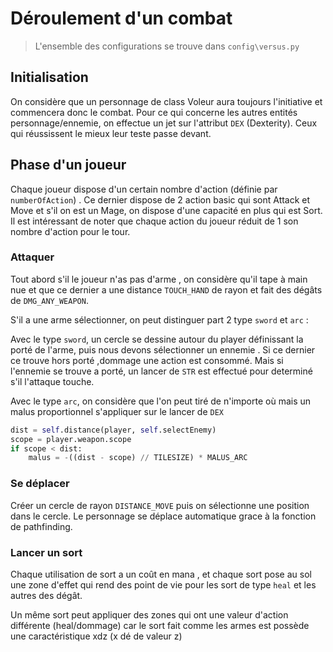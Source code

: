 # Déroulement d'un combat

> L'ensemble des configurations se trouve dans `config\versus.py`

## Initialisation

On considère que un personnage de class Voleur aura toujours l'initiative et commencera donc le combat. Pour ce qui concerne les autres entités personnage/ennemie, on effectue un jet sur l'attribut `DEX` (Dexterity). Ceux qui réussissent le mieux leur teste passe devant.

## Phase d'un joueur

Chaque joueur dispose d'un certain nombre d'action (définie par `numberOfAction`) . Ce dernier dispose de 2 action basic qui sont Attack et Move et s'il on est un Mage, on dispose d'une capacité en plus qui est Sort. Il est intéressant de noter que chaque action du joueur réduit de 1 son nombre d'action pour le tour.

### Attaquer

Tout abord s'il le joueur n'as pas d'arme , on considère qu'il tape à main nue et que ce dernier a une distance `TOUCH_HAND` de rayon et fait des dégâts de `DMG_ANY_WEAPON`.

S'il a une arme sélectionner, on peut distinguer part 2 type `sword` et `arc` :

Avec le type `sword`, un cercle se dessine autour du player définissant la porté de l'arme, puis nous devons sélectionner un ennemie . Si ce dernier ce trouve hors porté ,dommage une action est consommé. Mais si l'ennemie se trouve a porté, un lancer de `STR` est effectué pour determiné s'il l'attaque touche.

Avec le type `arc`, on considère que l'on peut tiré de n'importe où mais un malus proportionnel s'appliquer sur le lancer de `DEX`

```py
dist = self.distance(player, self.selectEnemy)
scope = player.weapon.scope
if scope < dist:
    malus = -((dist - scope) // TILESIZE) * MALUS_ARC
```

### Se déplacer

Créer un cercle de rayon `DISTANCE_MOVE` puis on sélectionne une position dans le cercle. Le personnage se déplace automatique grace à la fonction de pathfinding.

### Lancer un sort

Chaque utilisation de sort a un coût en mana , et chaque sort pose au sol une zone d'effet qui rend des point de vie pour les sort de type `heal` et les autres des dégât.

Un même sort peut appliquer des zones qui ont une valeur d'action différente (heal/dommage) car le sort fait comme les armes est possède une caractéristique xdz (x dé de valeur z)
